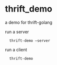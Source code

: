# thrift_demo

a demo for thrift-golang

run a server
     
      thrift-demo —server
      
run a  client
      
      thrift-demo
